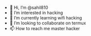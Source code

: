 - 👋 Hi, I’m @sahil810
- 👀 I’m interested in hacking
- 🌱 I’m currently learning wifi hacking
- 💞️ I’m looking to collaborate on termux
- 📫 How to reach me master hacker

<!---
sahil810/sahil810 is a ✨ special ✨ repository because its `README.md` (this file) appears on your GitHub profile.
You can click the Preview link to take a look at your changed
The new level of android hacking.
